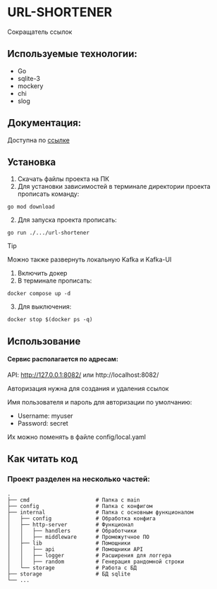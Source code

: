 # URL-SHORTENER

Сокращатель ссылок

## Используемые технологии:

- Go
- sqlite-3
- mockery
- chi
- slog

## Документация:

Доступна по [ссылке](https://documenter.getpostman.com/view/25915575/2sAXjM3XF4)

## Установка

1. Скачать файлы проекта на ПК
2. Для установки зависимостей в терминале директории проекта прописать команду:

```
go mod download
```
2. Для запуска проекта прописать:

```
go run ./.../url-shortener
```

> [!TIP]
> Можно также развернуть локальную Kafka и Kafka-UI

1. Включить докер
2. В терминале прописать:

```
docker compose up -d
```
3. Для выключения:

```
docker stop $(docker ps -q)
```

## Использование

#### Сервис располагается по адресам:

API: http://127.0.0.1:8082/ или http://localhost:8082/

Авторизация нужна для создания и удаления ссылок

Имя пользователя и пароль для авторизации по умолчанию:
- Username: myuser
- Password: secret

Их можно поменять в файле config/local.yaml

## Как читать код

### Проект разделен на несколько частей:

    .
    ├── cmd                     # Папка с main
    ├── config                  # Папка с конфигом
    ├── internal                # Папка с основным функционалом
    │   ├── config              # Обработка конфига
    │   ├── http-server         # Функционал
    │   │   ├── handlers        # Обработчики
    │   │   ├── middleware      # Промежутчное ПО
    │   ├── lib                 # Помощники
    │   │   ├── api             # Помощники API
    │   │   ├── logger          # Расширения для логгера
    │   │   ├── random          # Генерация рандомной строки
    │   └── storage             # Работа с БД
    ├── storage                 # БД sqlite
    └── ...
